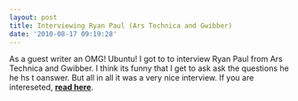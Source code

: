 ```yaml
---
layout: post
title: Interviewing Ryan Paul (Ars Technica and Gwibber)
date: '2010-08-17 09:19:28'
---
```


As a guest writer an OMG! Ubuntu! I got to to interview Ryan Paul from Ars Technica and Gwibber. I think its funny that I get to ask ask the questions he he hs t oanswer. But all in all it was a very nice interview.
If you are intereseted, <strong><a href="http://www.omgubuntu.co.uk/2010/08/seif-speaks-interviewing-mr-gwibber.html">read here</a></strong>.